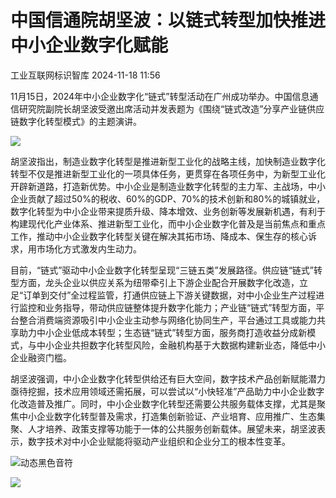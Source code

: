 #  中国信通院胡坚波：以链式转型加快推进中小企业数字化赋能   
 工业互联网标识智库   2024-11-18 11:56  
  
11月15日，2024年中小企业数字化“链式”转型活动在广州成功举办。中国信息通信研究院副院长胡坚波受邀出席活动并发表题为《围绕“链式改造”分享产业链供应链数字化转型模式》的主题演讲。  
  
![](https://mmbiz.qpic.cn/mmbiz_png/DSmmCibR6DZN8QUibmh13q3mdH4XcpvLSTx7ibqfAhmbPjdibUPbkicEVcHESauXInjfeCTN80tKHy8SoQJE54nzHVg/640?wx_fmt=png&from=appmsg "")  
  
胡坚波指出，制造业数字化转型是推进新型工业化的战略主线，加快制造业数字化转型不仅是推进新型工业化的一项具体任务，更贯穿在各项任务中，为新型工业化开辟新道路，打造新优势。中小企业是制造业数字化转型的主力军、主战场，中小企业贡献了超过50%的税收、60%的GDP、70%的技术创新和80%的城镇就业，数字化转型为中小企业带来提质升级、降本增效、业务创新等发展新机遇，有利于构建现代化产业体系、推进新型工业化，而中小企业数字化普及是当前焦点和重点工作，推动中小企业数字化转型关键在解决其拓市场、降成本、保生存的核心诉求，用市场化方式激发内生动力。  
  
目前，“链式”驱动中小企业数字化转型呈现“三链五类”发展路径。供应链“链式”转型方面，龙头企业以供应关系为纽带牵引上下游企业配合开展数字化改造，立足“订单到交付”全过程监管，打通供应链上下游关键数据，对中小企业生产过程进行监控和业务指导，带动供应链整体提升数字化能力；产业链“链式”转型方面，平台整合消费端资源吸引中小企业主动参与网络化协同生产，平台通过工具或能力共享助力中小企业低成本转型；生态链“链式”转型方面，服务商打造收益分成新模式，与中小企业共担数字化转型风险，金融机构基于大数据构建新业态，降低中小企业融资门槛。  
  
胡坚波强调，中小企业数字化转型供给还有巨大空间，数字技术产品创新赋能潜力亟待挖掘，技术应用领域还需拓展，可以尝试以“小快轻准”产品助力中小企业数字化改造普及推广。同时，中小企业数字化转型还需要公共服务载体支撑，尤其是聚焦中小企业数字化转型普及需求，打造集创新验证、产业培育、应用推广、生态集聚、人才培养、政策支撑等功能于一体的公共服务创新载体。展望未来，胡坚波表示，数字技术对中小企业赋能将驱动产业组织和企业分工的根本性变革。  
  
![](https://mmbiz.qpic.cn/mmbiz_gif/DSmmCibR6DZMFBCpjhpxeWY1dNJf8gibA9TibSPsnljwQKF1eGAzibgajd2NuyJgUDevWWjXnsVYUf0hcjic0dFalEQ/640?wx_fmt=gif&wxfrom=5&wx_lazy=1&tp=webp "动态黑色音符")  
  
  
![](https://mmbiz.qpic.cn/mmbiz_png/DSmmCibR6DZO2ZH5IEJzRyk6mkg5TWkREj2KWQxicOTPILdnxHlwicv27nrLJUxmeZDlHuo5Wmrsz5opSDG5FjrXA/640?wx_fmt=png&from=appmsg "")  
  
  
